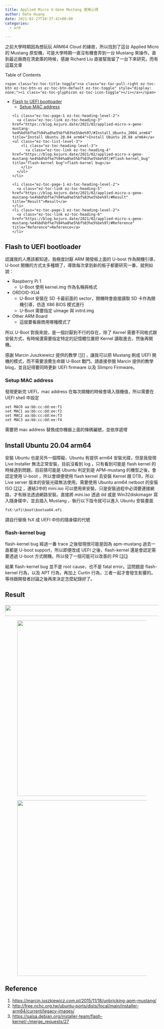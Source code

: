 ```yaml
---
title: Applied Micro X-Gene Mustang 使用心得
author: Date Huang
date: 2021-02-27T10:37:42+00:00
categories:
  - arm

---
```

之前大學時期因為想玩玩 ARM64 Cloud 的緣故，所以找到了這台 Applied Micro 的 Mustang 原型機，可是大學時期一直沒有機會弄到一台 Mustang 來操作。直到最近廠商在清倉庫的時候，感謝 Richard Liu 直接幫我留了一台下來研究，而有這篇文章

<!--more-->

<div id="ez-toc-container" class="ez-toc-v2_0_17 counter-hierarchy counter-decimal ez-toc-grey">
  <div class="ez-toc-title-container">
    <p class="ez-toc-title">
      Table of Contents
    </p>
    
    <span class="ez-toc-title-toggle"><a class="ez-toc-pull-right ez-toc-btn ez-toc-btn-xs ez-toc-btn-default ez-toc-toggle" style="display: none;"><i class="ez-toc-glyphicon ez-toc-icon-toggle"></i></a></span>
  </div><nav>
  
  <ul class="ez-toc-list ez-toc-list-level-1">
    <li class="ez-toc-page-1 ez-toc-heading-level-2">
      <a class="ez-toc-link ez-toc-heading-1" href="https://blog.kojuro.date/2021/02/applied-micro-x-gene-mustang-%e4%bd%bf%e7%94%a8%e5%bf%83%e5%be%97/#Flash_to_UEFI_bootloader" title="Flash to UEFI bootloader">Flash to UEFI bootloader</a><ul class="ez-toc-list-level-3">
        <li class="ez-toc-heading-level-3">
          <a class="ez-toc-link ez-toc-heading-2" href="https://blog.kojuro.date/2021/02/applied-micro-x-gene-mustang-%e4%bd%bf%e7%94%a8%e5%bf%83%e5%be%97/#Setup_MAC_address" title="Setup MAC address">Setup MAC address</a>
        </li>
      </ul>
    </li>
    
    <li class="ez-toc-page-1 ez-toc-heading-level-2">
      <a class="ez-toc-link ez-toc-heading-3" href="https://blog.kojuro.date/2021/02/applied-micro-x-gene-mustang-%e4%bd%bf%e7%94%a8%e5%bf%83%e5%be%97/#Install_Ubuntu_2004_arm64" title="Install Ubuntu 20.04 arm64">Install Ubuntu 20.04 arm64</a><ul class="ez-toc-list-level-3">
        <li class="ez-toc-heading-level-3">
          <a class="ez-toc-link ez-toc-heading-4" href="https://blog.kojuro.date/2021/02/applied-micro-x-gene-mustang-%e4%bd%bf%e7%94%a8%e5%bf%83%e5%be%97/#flash-kernel_bug" title="flash-kernel bug">flash-kernel bug</a>
        </li>
      </ul>
    </li>
    
    <li class="ez-toc-page-1 ez-toc-heading-level-2">
      <a class="ez-toc-link ez-toc-heading-5" href="https://blog.kojuro.date/2021/02/applied-micro-x-gene-mustang-%e4%bd%bf%e7%94%a8%e5%bf%83%e5%be%97/#Result" title="Result">Result</a>
    </li>
    <li class="ez-toc-page-1 ez-toc-heading-level-2">
      <a class="ez-toc-link ez-toc-heading-6" href="https://blog.kojuro.date/2021/02/applied-micro-x-gene-mustang-%e4%bd%bf%e7%94%a8%e5%bf%83%e5%be%97/#Reference" title="Reference">Reference</a>
    </li>
  </ul></nav>
</div>

## <span class="ez-toc-section" id="Flash_to_UEFI_bootloader"></span>Flash to UEFI bootloader<span class="ez-toc-section-end"></span>

認識我的人應該都知道，我極度討厭 ARM 開發板上面的 U-boot 作為開機引導，U-boot 開機的方式太多種類了，導致每次拿到新的板子都要研究一番，就例如說：

  * Raspberry Pi 1
      * U-Boot 使用 kernel.img 作為名稱與格式
  * ORDOID-XU4
      * U-Boot 安裝在 SD 卡最前面的 sector，開機時會直接讀取 SD 卡作為開機引導，仿造 X86 BIOS 模式進行
      * U-Boot 需要指定 uImage 與 initrd.img
  * Other ARM Board
      * 這就要看廠商用哪種模式了

所以 U-Boot 對我來說，是一個討厭到不行的存在，除了 Kernel 需要不同格式跟安裝方式，有時候還需要指定特定的記憶體位置把 Kernel 讀取進去，然後再開機。

感謝 Marcin Juszkiewicz 提供的教學 [[1]][1] ，讓我可以把 Mustang 刷成 UEFI 開機的模式，而不需要浪費生命跟 U-Boot 戰鬥。請直接參閱 Marcin 提供的教學 blog，並且記得要同時更新 UEFI firmware 以及 Slimpro Firmware。

### <span class="ez-toc-section" id="Setup_MAC_address"></span>Setup MAC address<span class="ez-toc-section-end"></span>

發現更新完 UEFI，mac address 在每次開機的時候會填入隨機值，所以需要在 UEFI shell 中設定

<pre class="wp-block-code"><code>set MAC0 aa:bb:cc:dd:ee:f1
set MAC1 aa:bb:cc:dd:ee:f2
set MAC2 aa:bb:cc:dd:ee:f3
set MAC3 aa:bb:cc:dd:ee:f4</code></pre>

需要把 mac address 替換成你機器上面的條碼編號，並依序遞增

## <span class="ez-toc-section" id="Install_Ubuntu_2004_arm64"></span>Install Ubuntu 20.04 arm64<span class="ez-toc-section-end"></span>

安裝 Ubuntu 也是另外一個障礙，Ubuntu 有提供 arm64 安裝光碟，但是我發現 Live Installer 無法正常安裝，目前沒看到 log ，只有看到可能是 flash kernel 的時候遇到問題，目前猜可能是 Ubuntu 判定到是 APM-mustang 的機型之後，會認定使用 U-boot ，所以會順便使用 flash kernel 去安裝 Kernel 跟 DTB，所以 Live server 版本的安裝光碟無法使用。需要使用 Ubuntu arm64 netboot 的安裝 ISO [[2]][2] ，連結2中的 mini.iso 可以使用來安裝，只是安裝過程中必須要連接網路，才有辦法透過網路安裝。直接將 mini.iso 透過 dd 或是 Win32diskimager 寫入隨身碟中，並且插入 Mustang ，執行以下指令就可以進入 Ubuntu 安裝畫面

<pre class="wp-block-code"><code>fsX:\efi\boot\bootaa64.efi</code></pre>

請自行替換 fsX 成 UEFI 中你的隨身碟的代號

### <span class="ez-toc-section" id="flash-kernel_bug"></span>flash-kernel bug<span class="ez-toc-section-end"></span>

flash-kernel bug 經過一番 trace 之後發現很可能是因為 apm-mustang 過去一直都是 U-boot support，所以即便改成 UEFI 之後，flash-kernel 還是會認定需要透過 U-boot 方式開機。所以發了一個可能可以改善的 PR [[3]][3]

結果 flash-kernel bug 並不是 root cause，也不是 fatal error。這問題是 flash-kernel 行為，以及 APT 行為，再加上 Curtin 行為，三者一起才會發生影響的。等待跟開發者討論之後再來決定怎麼紀錄好了。

## <span class="ez-toc-section" id="Result"></span>Result<span class="ez-toc-section-end"></span><figure class="wp-block-image">

<img loading="lazy" width="1024" height="36" src="https://blog.kojuro.date/wp-content/uploads/2021/02/apm-mustang-uname-1024x36.png" alt="" class="wp-image-188" srcset="https://blog.kojuro.date/wp-content/uploads/2021/02/apm-mustang-uname-1024x36.png 1024w, https://blog.kojuro.date/wp-content/uploads/2021/02/apm-mustang-uname-300x11.png 300w, https://blog.kojuro.date/wp-content/uploads/2021/02/apm-mustang-uname-768x27.png 768w, https://blog.kojuro.date/wp-content/uploads/2021/02/apm-mustang-uname.png 1114w" sizes="(max-width: 1024px) 100vw, 1024px" /> </figure> <figure class="wp-block-image"><img loading="lazy" width="1024" height="573" src="https://blog.kojuro.date/wp-content/uploads/2021/02/apm-mustang-dmidecode-1024x573.png" alt="" class="wp-image-187" srcset="https://blog.kojuro.date/wp-content/uploads/2021/02/apm-mustang-dmidecode-1024x573.png 1024w, https://blog.kojuro.date/wp-content/uploads/2021/02/apm-mustang-dmidecode-300x168.png 300w, https://blog.kojuro.date/wp-content/uploads/2021/02/apm-mustang-dmidecode-768x430.png 768w, https://blog.kojuro.date/wp-content/uploads/2021/02/apm-mustang-dmidecode.png 1115w" sizes="(max-width: 1024px) 100vw, 1024px" /></figure> <figure class="wp-block-image"><img loading="lazy" width="1024" height="573" src="https://blog.kojuro.date/wp-content/uploads/2021/02/apm-mustang-htop-1024x573.png" alt="" class="wp-image-193" srcset="https://blog.kojuro.date/wp-content/uploads/2021/02/apm-mustang-htop-1024x573.png 1024w, https://blog.kojuro.date/wp-content/uploads/2021/02/apm-mustang-htop-300x168.png 300w, https://blog.kojuro.date/wp-content/uploads/2021/02/apm-mustang-htop-768x430.png 768w, https://blog.kojuro.date/wp-content/uploads/2021/02/apm-mustang-htop.png 1115w" sizes="(max-width: 1024px) 100vw, 1024px" /></figure> 

## <span class="ez-toc-section" id="Reference"></span>Reference<span class="ez-toc-section-end"></span>

  1. https://marcin.juszkiewicz.com.pl/2015/11/18/unbricking-apm-mustang/ 
  2. http://free.nchc.org.tw/ubuntu-ports/dists/focal/main/installer-arm64/current/legacy-images/
  3. https://salsa.debian.org/installer-team/flash-kernel/-/merge_requests/27

 [1]: https://marcin.juszkiewicz.com.pl/2015/11/18/unbricking-apm-mustang/
 [2]: http://free.nchc.org.tw/ubuntu-ports/dists/focal/main/installer-arm64/current/legacy-images/
 [3]: https://salsa.debian.org/installer-team/flash-kernel/-/merge_requests/27
